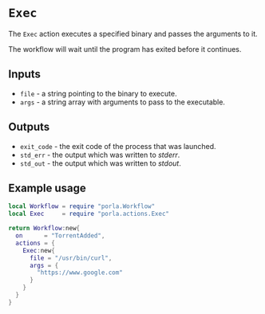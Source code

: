# `Exec`

The `Exec` action executes a specified binary and passes the arguments to it.

The workflow will wait until the program has exited before it continues.

## Inputs

 * `file` - a string pointing to the binary to execute.
 * `args` - a string array with arguments to pass to the executable.

## Outputs

 * `exit_code` - the exit code of the process that was launched.
 * `std_err` - the output which was written to _stderr_.
 * `std_out` - the output which was written to _stdout_.

## Example usage

```lua
local Workflow = require "porla.Workflow"
local Exec     = require "porla.actions.Exec"

return Workflow:new{
  on      = "TorrentAdded",
  actions = {
    Exec:new{
      file = "/usr/bin/curl",
      args = {
        "https://www.google.com"
      }
    }
  }
}
```
